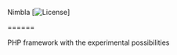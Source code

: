 Nimbla
[![License](http://img.shields.io/badge/license-Apache%202.0-red.svg)]

======

PHP framework with the experimental possibilities
